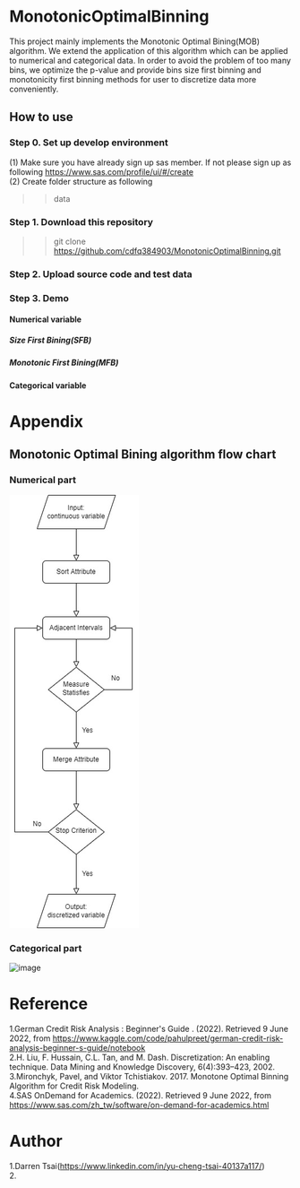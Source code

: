 # MonotonicOptimalBinning
This project mainly implements the Monotonic Optimal Bining(MOB) algorithm. We extend the application of this algorithm which can be applied to numerical and categorical data. In order to avoid the problem of too many bins, we optimize the p-value and provide bins size first binning and monotonicity first binning methods for user to  discretize data more conveniently.

## How to use
### Step 0. Set up develop environment
(1) Make sure you have already sign up sas member. If not please sign up as following https://www.sas.com/profile/ui/#/create<br>
(2) Create folder structure as following <br>
  >> data 

### Step 1. Download this repository
  >> git clone https://github.com/cdfq384903/MonotonicOptimalBinning.git

### Step 2. Upload source code and test data

### Step 3. Demo

#### Numerical variable

##### Size First Bining(SFB)

##### Monotonic First Bining(MFB)

#### Categorical variable

# Appendix

## Monotonic Optimal Bining algorithm flow chart

### Numerical part
![image](https://github.com/cdfq384903/MonotonicOptimalBinning/blob/main/doc/mob%20algorithm%20flow%20chart%20for%20numerical%20version.jpg?style=centerme)<br>

### Categorical part
![image]()<br>

# Reference
1.German Credit Risk Analysis : Beginner's Guide . (2022). Retrieved 9 June 2022, from https://www.kaggle.com/code/pahulpreet/german-credit-risk-analysis-beginner-s-guide/notebook <br>
2.H. Liu, F. Hussain, C.L. Tan, and M. Dash. Discretization: An enabling technique. Data Mining and Knowledge Discovery, 6(4):393–423, 2002. <br>
3.Mironchyk, Pavel, and Viktor Tchistiakov. 2017. Monotone Optimal Binning Algorithm for Credit Risk Modeling. <br>
4.SAS OnDemand for Academics. (2022). Retrieved 9 June 2022, from https://www.sas.com/zh_tw/software/on-demand-for-academics.html <br>

# Author
1.Darren Tsai(https://www.linkedin.com/in/yu-cheng-tsai-40137a117/) <br>
2. <br>
